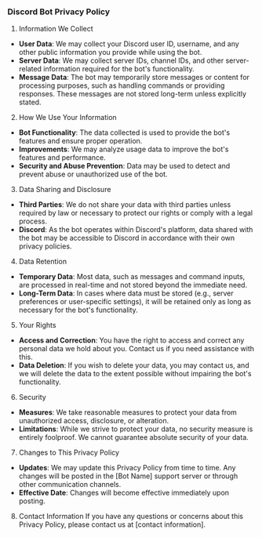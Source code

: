 ### Discord Bot Privacy Policy

1. Information We Collect
- **User Data**: We may collect your Discord user ID, username, and any other public information you provide while using the bot.
- **Server Data**: We may collect server IDs, channel IDs, and other server-related information required for the bot's functionality.
- **Message Data**: The bot may temporarily store messages or content for processing purposes, such as handling commands or providing responses. These messages are not stored long-term unless explicitly stated.

2. How We Use Your Information
- **Bot Functionality**: The data collected is used to provide the bot's features and ensure proper operation.
- **Improvements**: We may analyze usage data to improve the bot's features and performance.
- **Security and Abuse Prevention**: Data may be used to detect and prevent abuse or unauthorized use of the bot.

3. Data Sharing and Disclosure
- **Third Parties**: We do not share your data with third parties unless required by law or necessary to protect our rights or comply with a legal process.
- **Discord**: As the bot operates within Discord's platform, data shared with the bot may be accessible to Discord in accordance with their own privacy policies.

4. Data Retention
- **Temporary Data**: Most data, such as messages and command inputs, are processed in real-time and not stored beyond the immediate need.
- **Long-Term Data**: In cases where data must be stored (e.g., server preferences or user-specific settings), it will be retained only as long as necessary for the bot's functionality.

5. Your Rights
- **Access and Correction**: You have the right to access and correct any personal data we hold about you. Contact us if you need assistance with this.
- **Data Deletion**: If you wish to delete your data, you may contact us, and we will delete the data to the extent possible without impairing the bot's functionality.

6. Security
- **Measures**: We take reasonable measures to protect your data from unauthorized access, disclosure, or alteration.
- **Limitations**: While we strive to protect your data, no security measure is entirely foolproof. We cannot guarantee absolute security of your data.

7. Changes to This Privacy Policy
- **Updates**: We may update this Privacy Policy from time to time. Any changes will be posted in the [Bot Name] support server or through other communication channels.
- **Effective Date**: Changes will become effective immediately upon posting.

8. Contact Information
If you have any questions or concerns about this Privacy Policy, please contact us at [contact information].

